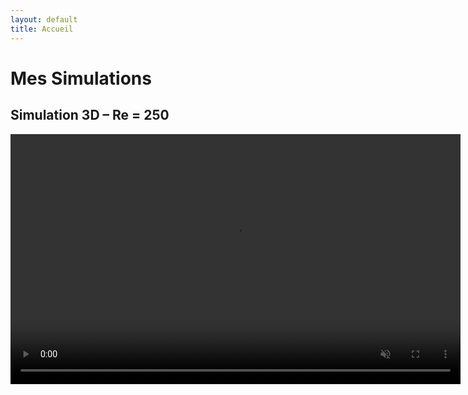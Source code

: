 ```yaml
---
layout: default
title: Accueil
---
```


# Mes Simulations

## Simulation 3D – Re = 250

<video width="720" height="400" autoplay muted loop playsinline>
  <source src="/assets/videos/P-3D-Re=250.mp4" type="video/mp4">
  Votre navigateur ne supporte pas la vidéo HTML5.
</video>


